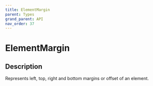 ```yaml
---
title: ElementMargin
parent: Types
grand_parent: API
nav_order: 37
---
```


# ElementMargin

## Description

Represents left, top, right and bottom margins or offset of an element.
